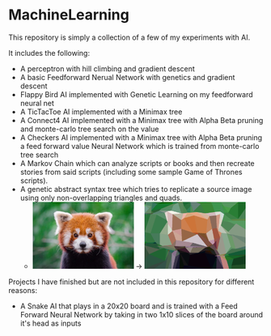# MachineLearning
This repository is simply a collection of a few of my experiments with AI. 

It includes the following:
* A perceptron with hill climbing and gradient descent
* A basic Feedforward Nerual Network with genetics and gradient descent
* Flappy Bird AI implemented with Genetic Learning on my feedforward neural net
* A TicTacToe AI implemented with a Minimax tree
* A Connect4 AI implemented with a Minimax tree with Alpha Beta pruning and monte-carlo tree search on the value
* A Checkers AI implemented with a Minimax tree with Alpha Beta pruning a feed forward value Neural Network which is trained from monte-carlo tree search
* A Markov Chain which can analyze scripts or books and then recreate stories from said scripts (including some sample Game of Thrones scripts).
* A genetic abstract syntax tree which tries to replicate a source image using only non-overlapping triangles and quads.
    * <img src="https://github.com/RyanAlameddine/MachineLearning/blob/master/AiArt/ExampleResources/weirdpanda.jpg" width=200> -> <img src="https://github.com/RyanAlameddine/MachineLearning/blob/master/AiArt/ExampleResources/panda.bmp" width=200>

Projects I have finished but are not included in this repository for different reasons:
* A Snake AI that plays in a 20x20 board and is trained with a Feed Forward Neural Network by taking in two 1x10 slices of the board around it's head as inputs
